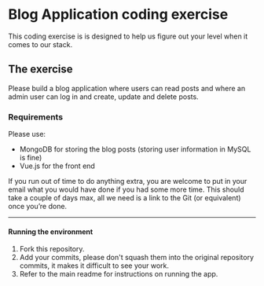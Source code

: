 # Blog Application coding exercise

This coding exercise is is designed to help us figure out your level when it comes to our stack.

## The exercise

Please build a blog application where users can read posts and where an admin user can log in and create, update and delete posts.

### Requirements

Please use:
* MongoDB for storing the blog posts (storing user information in MySQL is fine)
* Vue.js for the front end

If you run out of time to do anything extra, you are welcome to put in your email what you would have done if you had some more time.
This should take a couple of days max, all we need is a link to the Git (or equivalent) once you’re done.

***

#### Running the environment

1. Fork this repository.
2. Add your commits, please don't squash them into the original repository commits, it makes it difficult to see your work.
3. Refer to the main readme for instructions on running the app.
